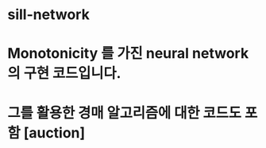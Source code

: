 # sill-network
# Monotonicity 를 가진 neural network 의 구현 코드입니다.
# 그를 활용한 경매 알고리즘에 대한 코드도 포함 [auction]
